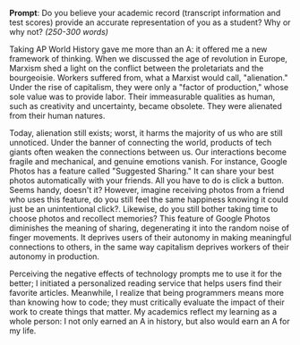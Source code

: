 __Prompt__: Do you believe your academic record (transcript information and test scores) provide an accurate representation of you as a student? Why or why not? _(250-300 words)_

Taking AP World History gave me more than an A: it offered me a new framework of thinking. When we discussed the age of revolution in Europe, Marxism shed a light on the conflict between the proletariats and the bourgeoisie. Workers suffered from, what a Marxist would call, "alienation." Under the rise of capitalism, they were only a "factor of production," whose sole value was to provide labor. Their immeasurable qualities as human, such as creativity and uncertainty, became obsolete. They were alienated from their human natures.

Today, alienation still exists; worst, it harms the majority of us who are still unnoticed. Under the banner of connecting the world, products of tech giants often weaken the connections between us. Our interactions become fragile and mechanical, and genuine emotions vanish. For instance, Google Photos has a feature called "Suggested Sharing." It can share your best photos automatically with your friends. All you have to do is click a button. Seems handy, doesn't it? However, imagine receiving photos from a friend who uses this feature, do you still feel the same happiness knowing it could just be an unintentional click?. Likewise, do you still bother taking time to choose photos and recollect memories? This feature of Google Photos diminishes the meaning of sharing, degenerating it into the random noise of finger movements. It deprives users of their autonomy in making meaningful connections to others, in the same way capitalism deprives workers of their autonomy in production.

Perceiving the negative effects of technology prompts me to use it for the better; I initiated a personalized reading service that helps users find their favorite articles. Meanwhile, I realize that being programmers means more than knowing how to code; they must critically evaluate the impact of their work to create things that matter. My academics reflect my learning as a whole person: I not only earned an A in history, but also would earn an A for my life.